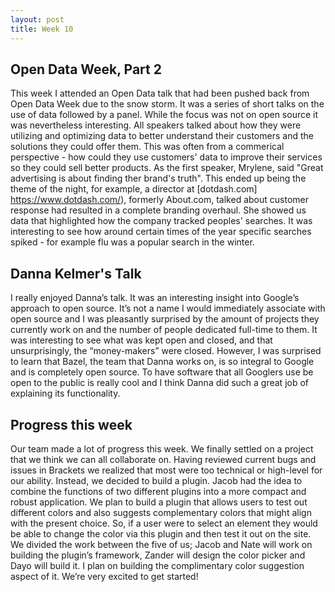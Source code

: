 ```yaml
--- 
layout: post 
title: Week 10
---
```


## Open Data Week, Part 2 

This week I attended an Open Data talk that had been pushed back from Open Data Week due to the snow storm. It was a series of short talks on the use of data followed by a panel. While the focus was not on open source it was nevertheless interesting. All speakers talked about how they were utilizing and optimizing data to better understand their customers and the solutions they could offer them. This was often from a commerical perspective - how could they use customers' data to improve their services so they could sell better products. As the first speaker, Mrylene, said "Great advertising is about finding ther brand's truth". This ended up being the theme of the night, for example, a director at [dotdash.com] https://www.dotdash.com/), formerly About.com, talked about customer response had resulted in a complete branding overhaul. She showed us data that highlighted how the company tracked peoples' searches. It was interesting to see how around certain times of the year specific searches spiked - for example flu was a popular search in the winter. 


## Danna Kelmer's Talk
I really enjoyed Danna’s talk. It was an interesting insight into Google’s approach to open source. It’s not a name I would immediately associate with open source and I was  pleasantly surprised by the amount of projects they currently work on and the number of people dedicated full-time to them. It was interesting to see what was kept open and closed, and that unsurprisingly, the “money-makers” were closed. However, I was surprised to learn that Bazel, the team that Danna works on, is so integral to Google and is completely open source. To have software that all Googlers use be open to the public is really cool and I think Danna did such a great job of explaining its functionality. 

## Progress this week

Our team made a lot of progress this week. We finally settled on a project that we think we can all collaborate on. Having reviewed current bugs and issues in Brackets we realized that most were too technical or high-level for our ability. Instead, we decided to build a plugin. Jacob had the idea to combine the functions of two different plugins into a more compact and robust application. We plan to build a plugin that allows users to test out different colors and also suggests complementary colors that might align with the present choice. So, if a user were to select an element they would be able to change the color via this plugin and then test it out on the site. We divided the work between the five of us; Jacob and Nate will work on building the plugin’s framework, Zander will design the color picker and Dayo will build it. I plan on building the complimentary color suggestion aspect of it.  We’re very excited to get started! 

